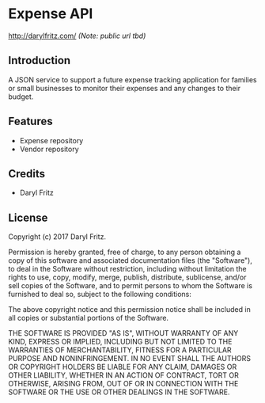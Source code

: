 # Expense API

http://darylfritz.com/ *(Note: public url tbd)*

## Introduction

A JSON service to support a future expense tracking application for families or 
small businesses to monitor their expenses and any changes to their budget.

## Features

* Expense repository
* Vendor repository

## Credits

* Daryl Fritz

## License

Copyright (c) 2017 Daryl Fritz.

Permission is hereby granted, free of charge, to any person obtaining a copy of
this software and associated documentation files (the "Software"), to deal in
the Software without restriction, including without limitation the rights to
use, copy, modify, merge, publish, distribute, sublicense, and/or sell copies
of the Software, and to permit persons to whom the Software is furnished to deal
so, subject to the following conditions:

The above copyright notice and this permission notice shall be included in all
copies or substantial portions of the Software.

THE SOFTWARE IS PROVIDED "AS IS", WITHOUT WARRANTY OF ANY KIND, EXPRESS OR
IMPLIED, INCLUDING BUT NOT LIMITED TO THE WARRANTIES OF MERCHANTABILITY,
FITNESS FOR A PARTICULAR PURPOSE AND NONINFRINGEMENT. IN NO EVENT SHALL THE
AUTHORS OR COPYRIGHT HOLDERS BE LIABLE FOR ANY CLAIM, DAMAGES OR OTHER
LIABILITY, WHETHER IN AN ACTION OF CONTRACT, TORT OR OTHERWISE, ARISING FROM,
OUT OF OR IN CONNECTION WITH THE SOFTWARE OR THE USE OR OTHER DEALINGS IN THE
SOFTWARE.
